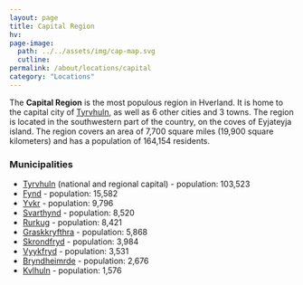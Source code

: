 ```yaml
---
layout: page
title: Capital Region
hv: 
page-image: 
  path: ../../assets/img/cap-map.svg
  cutline: 
permalink: /about/locations/capital
category: "Locations"
---
```


The **Capital Region** is the most populous region in Hverland. It is home to the capital city of [Tyrvhuln](/HUN/about/locations/tyrvhuln), as well as 6 other cities and 3 towns. The region is located in the southwestern part of the country, on the coves of Eyjateyja island. The region covers an area of 7,700 square miles (19,900 square kilometers) and has a population of 164,154 residents.

### Municipalities
* [Tyrvhuln](/HUN/about/locations/tyrvhuln) (national and regional capital) - population: 103,523
* [Fynd](/HUN/about/locations/fynd) - population: 15,582
* [Yvkr](/HUN/about/locations/yvkr) - population: 9,796
* [Svarthynd](/HUN/about/locations/svarthynd) - population: 8,520
* [Rurkug](/HUN/about/locations/rurkug) - population: 8,421
* [Graskkryfthra](/HUN/about/locations/graskkryfthra) - population: 5,868
* [Skrondfryd](/HUN/about/locations/skrondfryd) - population: 3,984
* [Vyykfryd](/HUN/about/locations/vyykfryd) - population: 3,531
* [Bryndheimrde](/HUN/about/locations/bryndheimrde) - population: 2,676
* [Kvlhuln](/HUN/about/locations/kvlhuln) - population: 1,576
